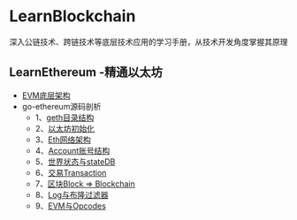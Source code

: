 # LearnBlockchain

深入公链技术、跨链技术等底层技术应用的学习手册，从技术开发角度掌握其原理

## LearnEthereum -精通以太坊

+ [EVM底层架构](./LaernEthereum/EVM%E5%BA%95%E5%B1%82%E7%BB%93%E6%9E%84)
+ go-ethereum源码剖析
  + 1、[geth目录结构](./LaernEthereum/geth%E6%BA%90%E7%A0%81%E8%A7%A3%E6%9E%90/geth%E7%9B%AE%E5%BD%95%E7%BB%93%E6%9E%84)
  + 2、[以太坊初始化](./LaernEthereum/geth%E6%BA%90%E7%A0%81%E8%A7%A3%E6%9E%90/%E4%BB%A5%E5%A4%AA%E5%9D%8A%E5%88%9D%E5%A7%8B%E5%8C%96)
  + 3、[Eth网络架构](./LaernEthereum/geth%E6%BA%90%E7%A0%81%E8%A7%A3%E6%9E%90/%E7%BD%91%E7%BB%9C%E6%9E%B6%E6%9E%84)
  + 4、[Account账号结构](./LaernEthereum/geth%E6%BA%90%E7%A0%81%E8%A7%A3%E6%9E%90/%E8%B4%A6%E6%88%B7%E7%BB%93%E6%9E%84)
  + 5、[世界状态与stateDB](./LaernEthereum/geth%E6%BA%90%E7%A0%81%E8%A7%A3%E6%9E%90/%E4%B8%96%E7%95%8C%E7%8A%B6%E6%80%81State%E4%B8%8EStateDB)
  + 6、[交易Transaction](./LaernEthereum/geth%E6%BA%90%E7%A0%81%E8%A7%A3%E6%9E%90/%E4%BA%A4%E6%98%93Transaction)
  + 7、[区块Block => Blockchain](./LaernEthereum/geth%E6%BA%90%E7%A0%81%E8%A7%A3%E6%9E%90/%E4%BB%8EBlock%E5%88%B0Blockchain)
  + 8、[Log与布隆过滤器](./LaernEthereum/geth%E6%BA%90%E7%A0%81%E8%A7%A3%E6%9E%90/Log%E5%92%8C%E5%B8%83%E9%9A%86%E8%BF%87%E6%BB%A4%E5%99%A8)
  + 9、[EVM与Opcodes](./LaernEthereum/geth%E6%BA%90%E7%A0%81%E8%A7%A3%E6%9E%90/VM%E5%92%8COpcodes)


